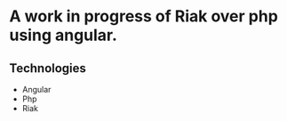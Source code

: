 A work in progress of Riak over php using angular.
====================

## Technologies
* Angular
* Php
* Riak